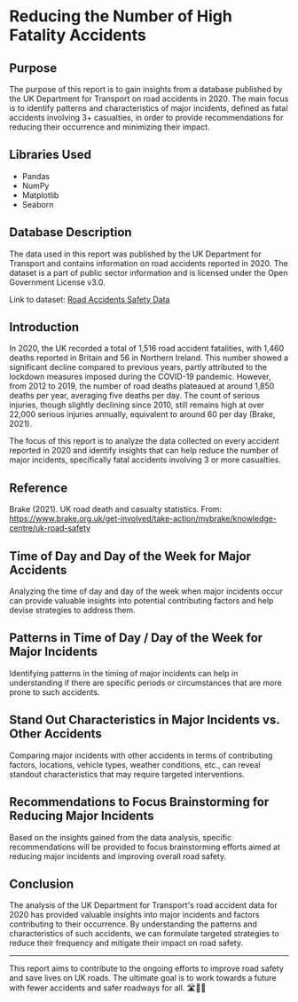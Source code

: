 # Reducing the Number of High Fatality Accidents

## Purpose

The purpose of this report is to gain insights from a database published by the UK Department for Transport on road accidents in 2020. The main focus is to identify patterns and characteristics of major incidents, defined as fatal accidents involving 3+ casualties, in order to provide recommendations for reducing their occurrence and minimizing their impact.

## Libraries Used

- Pandas
- NumPy
- Matplotlib
- Seaborn

## Database Description

The data used in this report was published by the UK Department for Transport and contains information on road accidents reported in 2020. The dataset is a part of public sector information and is licensed under the Open Government License v3.0.

Link to dataset: [Road Accidents Safety Data](https://data.gov.uk/dataset/road-accidents-safety-data)

## Introduction

In 2020, the UK recorded a total of 1,516 road accident fatalities, with 1,460 deaths reported in Britain and 56 in Northern Ireland. This number showed a significant decline compared to previous years, partly attributed to the lockdown measures imposed during the COVID-19 pandemic. However, from 2012 to 2019, the number of road deaths plateaued at around 1,850 deaths per year, averaging five deaths per day. The count of serious injuries, though slightly declining since 2010, still remains high at over 22,000 serious injuries annually, equivalent to around 60 per day (Brake, 2021).

The focus of this report is to analyze the data collected on every accident reported in 2020 and identify insights that can help reduce the number of major incidents, specifically fatal accidents involving 3 or more casualties.

## Reference
Brake (2021). UK road death and casualty statistics. From: https://www.brake.org.uk/get-involved/take-action/mybrake/knowledge-centre/uk-road-safety

## Time of Day and Day of the Week for Major Accidents

Analyzing the time of day and day of the week when major incidents occur can provide valuable insights into potential contributing factors and help devise strategies to address them.

## Patterns in Time of Day / Day of the Week for Major Incidents

Identifying patterns in the timing of major incidents can help in understanding if there are specific periods or circumstances that are more prone to such accidents.

## Stand Out Characteristics in Major Incidents vs. Other Accidents

Comparing major incidents with other accidents in terms of contributing factors, locations, vehicle types, weather conditions, etc., can reveal standout characteristics that may require targeted interventions.

## Recommendations to Focus Brainstorming for Reducing Major Incidents

Based on the insights gained from the data analysis, specific recommendations will be provided to focus brainstorming efforts aimed at reducing major incidents and improving overall road safety.

## Conclusion

The analysis of the UK Department for Transport's road accident data for 2020 has provided valuable insights into major incidents and factors contributing to their occurrence. By understanding the patterns and characteristics of such accidents, we can formulate targeted strategies to reduce their frequency and mitigate their impact on road safety.

---
This report aims to contribute to the ongoing efforts to improve road safety and save lives on UK roads. The ultimate goal is to work towards a future with fewer accidents and safer roadways for all. 🛣️🚗🚦
